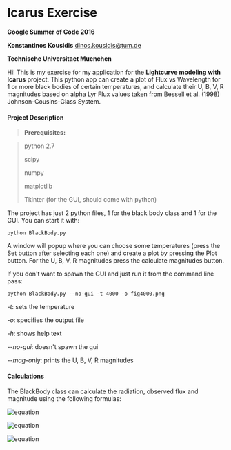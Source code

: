 Icarus Exercise
===================
**Google Summer of Code 2016**

**Konstantinos Kousidis** <dinos.kousidis@tum.de>

**Technische Universitaet Muenchen**

Hi! This is my exercise for my application for the __Lightcurve modeling with Icarus__ project.
This python app can create a plot of Flux vs Wavelength for 1 or more black bodies of certain temperatures, and calculate their U, B, V, R magnitudes based on alpha Lyr Flux values taken from Bessell et al. (1998) Johnson-Cousins-Glass System.

#### Project Description

> **Prerequisites:**

> python 2.7
>
> scipy 
> 
> numpy
> 
> matplotlib
> 
> Tkinter (for the GUI, should come with python)

The project has just 2 python files, 1 for the black body class and 1 for the GUI.
You can start it with:  
```
python BlackBody.py
```

A window will popup where you can choose some temperatures (press the Set button after selecting each one)
and create a plot by pressing the Plot button.
For the U, B, V, R magnitudes press the calculate magnitudes button.

If you don't want to spawn the GUI and just run it from the command line pass:
```
python BlackBody.py --no-gui -t 4000 -o fig4000.png
```

*-t*: sets the temperature

*-o*: specifies the output file

*-h*: shows help text

*--no-gui*: doesn't spawn the gui

*--mag-only*: prints the U, B, V, R magnitudes


#### Calculations

The BlackBody class can calculate the radiation, observed flux and magnitude using the following formulas:

![equation](http://bit.ly/1prjOOb)

![equation](http://bit.ly/1prk0wJ)

![equation](http://bit.ly/1prka7u)